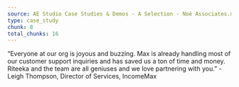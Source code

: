```yaml
---
source: AE Studio Case Studies & Demos - A Selection - Noë Associates.md
type: case_study
chunk: 8
total_chunks: 16
---
```


“Everyone at our org is joyous and buzzing. Max is already handling most of our customer support inquiries and has saved us a ton of time and money. Riteeka and the team are all geniuses and we love partnering with you.” - Leigh Thompson, Director of Services, IncomeMax